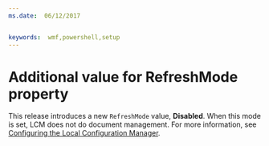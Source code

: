 ```yaml
---
ms.date:  06/12/2017


keywords:  wmf,powershell,setup
---
```


# Additional value for RefreshMode property

This release introduces a new `RefreshMode` value, **Disabled**. When this mode is set, LCM does not do document management. For more information, see
[Configuring the Local Configuration Manager](https://msdn.microsoft.com/powershell/dsc/metaconfig).

